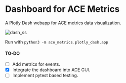# Dashboard for ACE Metrics

A Plotly Dash webapp for ACE metrics data visualization.

![dash_ss](https://github.com/seanmcfeely/ace-metrics/assets/22277035/a725ad26-cdcf-4651-8759-29344fd53286)

Run with `python3 -m ace_metrics.plotly_dash.app`

#### TO-DO
+ [ ] Add metrics for events.
+ [X] Integrate the dashboard into ACE GUI.
+ [ ] Implement pytest based testing.

